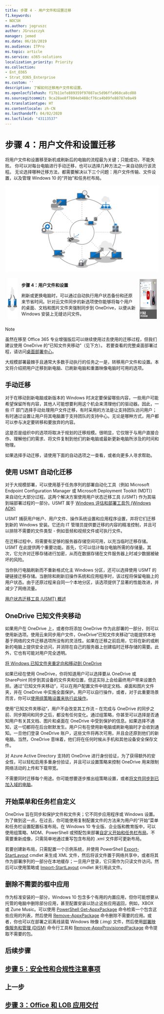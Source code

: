 ```yaml
---
title: 步骤 4 - 用户文件和设置迁移
f1.keywords:
- NOCSH
ms.author: jogruszc
author: JGruszczyk
manager: jemed
ms.date: 06/10/2019
ms.audience: ITPro
ms.topic: article
ms.service: o365-solutions
localization_priority: Priority
ms.collection:
- Ent_O365
- Strat_O365_Enterprise
ms.custom: ''
description: 了解如何迁移用户文件和设置。
ms.openlocfilehash: f17b11efe889359f97087ac5d96ffa968ca8cd88
ms.sourcegitcommit: 9ca28ae8f7804eb488cf76ca4b09fe88787e0a49
ms.translationtype: HT
ms.contentlocale: zh-CN
ms.lasthandoff: 04/02/2020
ms.locfileid: "43113537"
---
```

# <a name="step-4-user-files-and-settings-migration"></a>步骤 4：用户文件和设置迁移

将用户文件和设置移至新机或刷新后的电脑的流程最为关键；只能成功，不能失败。 你可以对每台电脑进行手动迁移，也可以选择几种方法之一来自动执行该流程。 无论选择哪种迁移方法，都需要解决以下三个问题：用户文件传输、文件设置，以及管理 Windows 10 的“开始”和任务栏布局。

![](../media/step-4-user-files-and-settings-migration-media/step-4-user-files-and-settings-migration-media-1.png)

<table>
<thead>
<td><img src="../media/desktop-deployment-center-home-media/desktop-deployment-center-home-media-7.png" alt="Step 4" height="135" width="135" /></td>
<td><p><strong>步骤 4：用户文件和设置</strong></p>
<p>刷新或更换电脑时，可以通过自动执行用户状态备份和还原来节省时间。针对云文件同步的新选项使你能够将每个用户的桌面、文档和图片文件夹强制同步到 OneDrive，以便从新 Windows 安装上无缝访问文件。</p></td>
<td><a href="https://aka.ms/ddev4" target="_blank"><img src="../media/desktop-deployment-center-home-media/desktop-deployment-center-home-media-17.png" alt="Step 4" height="130" width="231" /></a></td>
</thead>
</table>

>[!NOTE]
>虽然在移至 Office 365 专业增强版后可以继续使用过去使用的迁移过程，但我们建议使用 OneDrive 的“已知文件夹移动”（见下方）。 若要查看的完整桌面部署过程，请访问[桌面部署中心](https://aka.ms/HowToShift)。
>

大规模部署最棘手且通常大多数手动执行的任务之一是，转移用户文件和设置。本文将介绍把用户迁移到新电脑、已刷新电脑和重置映像电脑时可用的选项。

## <a name="manual-migration"></a>手动迁移

对于在移动到新电脑或新版本的 Windows 时决定要保留哪些内容，一些用户可能希望保留所有内容，其他人可能想要利用这个机会来清理他们的驱动器。因此，一些 IT 部门选择手动处理用户文件迁移，有时采用的方法是让支持团队访问用户；有时通过设置让用户将其电脑置于支持团队的支持中心。无论是哪种方式，用户都可以参与决定要转移和要放弃的内容。

这是否是组织中的选项将取决于规划的迁移规模。很明显，它仅限于与用户直接合作、理解他们的需求、将文件复制到他们的新电脑或最新更新电脑所涉及的时间和物理。

如果选择手动迁移，请使用下面的自动选项之一查看，或者向更多人寻求帮助。

## <a name="automated-migration-using-usmt"></a>使用 USMT 自动化迁移 

对于大规模部署，可以使用基于任务序列的部署自动化工具（例如 Microsoft Endpoint Configuration Manager 或 Microsoft Deployment Toolkit (MDT)）来自动化大部分过程。这两个解决方案使用用户状态迁移工具 (USMT) 作为其端到端部署过程的一部分。USMT 属于 [Windows 评估和部署工具包 (Windows ADK)](https://docs.microsoft.com/windows-hardware/get-started/adk-install)

USMT 捕获用户帐户、用户文件、操作系统设置和应用程序设置，并将它们迁移到新的 Windows 安装。它还向 IT 管理员提供要迁移的内容的精准控制，并且可以排除不需要的文件类型 - 例如音频和视频文件或可执行文件。

在迁移过程中，将需要有足够的服务器存储空间可用，以充当临时迁移存储。USMT 在此提供两个重要功能。首先，它可以估计每台电脑所需的存储量。其次，它允许对迁移存储进行加密，从而在数据存储在文件服务器上时减少数据被破坏的风险。

当你执行电脑刷新而不重新格式化主 Windows 分区，还可以选择使用 USMT 的硬链接迁移存储。当删除和刷新旧操作系统和应用程序时，该过程将保留电脑上的用户状态。由于还原过程来自同一个本地分区，该选项提供了显著的性能改进，并减少了网络流量。

[用户状态迁移工具 (USMT) 概述](https://docs.microsoft.com/windows/deployment/usmt/usmt-overview)

## <a name="onedrive-known-folder-move"></a>OneDrive 已知文件夹移动

如果用户在 OneDrive 上，或者你将添加 OneDrive 作为此部署的一部分，则可以使用新选项。使用云来同步用户文件，OneDrive“已知文件夹移动”功能提供本地基于网络的文件迁移选项所没有的灵活性。如果在迁移之前启用，它将在新的或刷新的电脑上提供安全访问，并消除在自己的服务器上创建临时迁移存储的需要。此外，它也有可能对用户完全透明。

[将 Windows 已知文件夹重定向和移动到 OneDrive](https://docs.microsoft.com/onedrive/redirect-known-folders)

如果已经在使用 OneDrive，你将知道用户可以选择要从 OneDrive 或 SharePoint 同步到其设备的文件夹和位置，但这实际上会给最终用户带来设置负担。通过“已知文件夹移动”，可以在用户配置文件中锁定文档、桌面和图片文件夹，并在 OneDrive 中实施全面保护。用户可以自行操作，或者，对于此重要场景而言，你可以[使用组策略设置来执行此操作](https://docs.microsoft.com/onedrive/use-group-policy?redirectSourcePath=%252fen-us%252farticle%252fUse-Group-Policy-to-control-OneDrive-sync-client-settings-0ecb2cf5-8882-42b3-a6e9-be6bda30899c)。

使用“已知文件夹移动”，用户不会改变其工作流 – 在完成与 OneDrive 的同步之前、同步期间和同步之后，都没有任何变化。通过组策略，你甚至可以选择是否通知用户有关其文档、图片和桌面在 OneDrive 中受到保护的信息。如果选择不通知，这一切都将在后台默默发生。用户只有在使用新电脑或刷新电脑时才会收到通知。一旦他们登录 OneDrive 账户，这些文件将再次可用，并且会还原到他们的新电脑。当然，OneDrive 意味着，他们将在任何时候从手机和其他设备安全保存文件。

对 Azure Active Directory 支持的 OneDrive 进行身份验证，为了获得额外的安全性，可以轻松启用多重身份验证，并且可以设置策略来控制 OneDrive 用来限制网络活动的上传和下载带宽。

不需要同时迁移每个用途。你可能想要逐步推出组策略设置，或者[将文件同步到已加入域的电脑](https://docs.microsoft.com/powershell/module/sharepoint-online/Set-SPOTenantSyncClientRestriction?view=sharepoint-ps)。

## <a name="start-menu-and-task-bar-customization"></a>开始菜单和任务栏自定义

OneDrive 旨在同步和保护文件和文件夹；它不同步应用程序或 Windows 设置。为了做到这一点，在过去，你可能使用复制配置文件的方法来为用户的“开始”菜单和任务栏设置配置标准布局。在 Windows 10 专业版、企业版和教育版中，可以使用组策略、MDM、PowerShell 或预配包来部署[自定义开始和任务栏布局](https://docs.microsoft.com/windows/configuration/windows-10-start-layout-options-and-policies)。不需要重新成像，只需简单地通过重写包含布局的 .xml 文件即可更新布局。

若要创建新布局，只需配置一个示例系统，并使用 PowerShell [Export-StartLayout](https://docs.microsoft.com/powershell/module/startlayout/export-startlayout?view=win10-ps) cmdlet 来生成 XML 文件，然后将该文件置于网络共享中，或者将其作为部署序列的一部分在本地缓存；一旦用户登录，它只需作为只读文件访问。然后可以使用策略或 [Import-StartLayout](https://docs.microsoft.com/powershell/module/startlayout/import-startlayout?view=win10-ps) cmdlet 来引用此文件。

## <a name="removing-unwanted-in-box-apps"></a>删除不需要的框中应用

作为标准安装的一部分，Windows 10 包含多个有用的内置应用，但你可能想要从托管的电脑中删除部分应用，甚至配置安装以防止这些应用返回，例如，XBOX 或 Zune Music。可以使用 [PowerShell Get-AppxPackage](https://technet.microsoft.com/library/hh856044.aspx) 命令检索一个包含这些应用的列表，然后使用 [Remove-AppxPackage](https://technet.microsoft.com/library/hh856038.aspx) 命令删除不需要的应用。或者，你也可以在部署之前离线装载 Windows 映像 (.img) 文件，然后使用[部署映像服务和管理 (DISM)](https://docs.microsoft.com/windows-hardware/manufacture/desktop/what-is-dism) 命令行工具和 [Remove-AppxProvisionedPackage](https://docs.microsoft.com/powershell/module/dism/remove-appxprovisionedpackage?view=win10-ps) 命令提取不需要的包。

## <a name="next-step"></a>后续步骤

## <a name="step-5-security-and-compliance-considerations"></a>[步骤 5：安全性和合规性注意事项](https://aka.ms/mdd5)

## <a name="previous-step"></a>上一步

## <a name="step-3-office-and-lob-app-delivery"></a>[步骤 3：Office 和 LOB 应用交付](https://aka.ms/mdd3)
